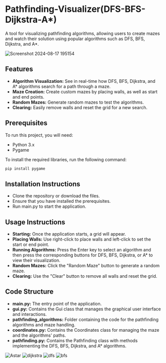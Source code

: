 # Pathfinding-Visualizer(DFS-BFS-Dijkstra-A*)

A tool for visualizing pathfinding algorithms, allowing users to create mazes and watch their solution using popular algorithms such as DFS, BFS, Dijkstra, and A*.

![Screenshot 2024-08-17 195154](https://github.com/user-attachments/assets/e777c7fb-d3ce-4861-a350-74cc0bfcc28d)

## Features
- **Algorithm Visualization:** See in real-time how DFS, BFS, Dijkstra, and A* algorithms search for a path through a maze.
- **Maze Creation:** Create custom mazes by placing walls, as well as start and end points.
- **Random Mazes:** Generate random mazes to test the algorithms.
- **Clearing:** Easily remove walls and reset the grid for a new search.

## Prerequisites
To run this project, you will need:

- Python 3.x
- Pygame

To install the required libraries, run the following command:

```bash
pip install pygame
```

## Installation Instructions
- Clone the repository or download the files.
- Ensure that you have installed the prerequisites.
- Run main.py to start the application.

## Usage Instructions
- **Starting:** Once the application starts, a grid will appear.
- **Placing Walls:** Use right-click to place walls and left-click to set the start or end point.
- **Running Algorithms:** Press the Enter key to select an algorithm and then press the corresponding buttons for DFS, BFS, Dijkstra, or A* to view their visualization.
- **Random Mazes:** Click the "Random Maze" button to generate a random maze.
- **Clearing:** Use the "Clear" button to remove all walls and reset the grid.

## Code Structure
- **main.py:** The entry point of the application.
- **gui.py:** Contains the Gui class that manages the graphical user interface and interactions.
- **pathfinding_algorithms:** Folder containing the code for the pathfinding algorithms and maze handling.
- **coordinates.py:** Contains the Coordinates class for managing the maze and the algorithms' paths.
- **pathfinding.py:** Contains the Pathfinding class with methods implementing the DFS, BFS, Dijkstra, and A* algorithms.

  
![Astar](https://github.com/user-attachments/assets/ae5c62e8-1a36-46ae-b872-f641750dc91b)
![dijkstra](https://github.com/user-attachments/assets/b6bf6a32-db8e-4c0d-b2a3-865e4edca30a)
![dfs](https://github.com/user-attachments/assets/c35ba312-ea29-474d-be7d-2e83f09ef858)
![bfs](https://github.com/user-attachments/assets/9bb4a534-c2b2-4576-9bd4-21d138f71638)
